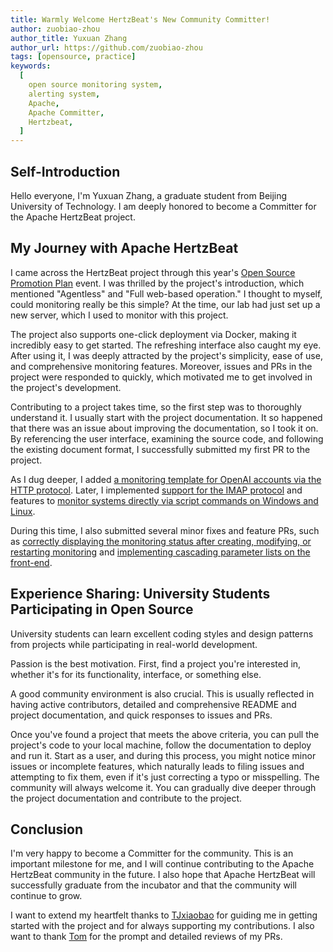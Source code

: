 ```yaml
---
title: Warmly Welcome HertzBeat's New Community Committer!
author: zuobiao-zhou
author_title: Yuxuan Zhang
author_url: https://github.com/zuobiao-zhou
tags: [opensource, practice]
keywords:
  [
    open source monitoring system,
    alerting system,
    Apache,
    Apache Committer,
    Hertzbeat,
  ]
---
```


## Self-Introduction

Hello everyone, I'm Yuxuan Zhang, a graduate student from Beijing University of Technology. I am deeply honored to become a Committer for the Apache HertzBeat project.

## My Journey with Apache HertzBeat

I came across the HertzBeat project through this year's [Open Source Promotion Plan](https://summer-ospp.ac.cn/) event. I was thrilled by the project's introduction, which mentioned "Agentless" and "Full web-based operation." I thought to myself, could monitoring really be this simple? At the time, our lab had just set up a new server, which I used to monitor with this project.

The project also supports one-click deployment via Docker, making it incredibly easy to get started. The refreshing interface also caught my eye. After using it, I was deeply attracted by the project's simplicity, ease of use, and comprehensive monitoring features. Moreover, issues and PRs in the project were responded to quickly, which motivated me to get involved in the project's development.

Contributing to a project takes time, so the first step was to thoroughly understand it. I usually start with the project documentation. It so happened that there was an issue about improving the documentation, so I took it on. By referencing the user interface, examining the source code, and following the existing document format, I successfully submitted my first PR to the project.

As I dug deeper, I added [a monitoring template for OpenAI accounts via the HTTP protocol](https://github.com/apache/hertzbeat/pull/1947). Later, I implemented [support for the IMAP protocol](https://github.com/apache/hertzbeat/pull/2059) and features to [monitor systems directly via script commands on Windows and Linux](https://github.com/apache/hertzbeat/pull/2313).

During this time, I also submitted several minor fixes and feature PRs, such as [correctly displaying the monitoring status after creating, modifying, or restarting monitoring](https://github.com/apache/hertzbeat/pull/2065) and [implementing cascading parameter lists on the front-end](https://github.com/apache/hertzbeat/pull/1978).

## Experience Sharing: University Students Participating in Open Source

University students can learn excellent coding styles and design patterns from projects while participating in real-world development.

Passion is the best motivation. First, find a project you're interested in, whether it's for its functionality, interface, or something else.

A good community environment is also crucial. This is usually reflected in having active contributors, detailed and comprehensive README and project documentation, and quick responses to issues and PRs.

Once you've found a project that meets the above criteria, you can pull the project's code to your local machine, follow the documentation to deploy and run it. Start as a user, and during this process, you might notice minor issues or incomplete features, which naturally leads to filing issues and attempting to fix them, even if it's just correcting a typo or misspelling. The community will always welcome it. You can gradually dive deeper through the project documentation and contribute to the project.

## Conclusion

I'm very happy to become a Committer for the community. This is an important milestone for me, and I will continue contributing to the Apache HertzBeat community in the future. I also hope that Apache HertzBeat will successfully graduate from the incubator and that the community will continue to grow.

I want to extend my heartfelt thanks to [TJxiaobao](https://github.com/TJxiaobao) for guiding me in getting started with the project and for always supporting my contributions. I also want to thank [Tom](https://github.com/tomsun28) for the prompt and detailed reviews of my PRs.
